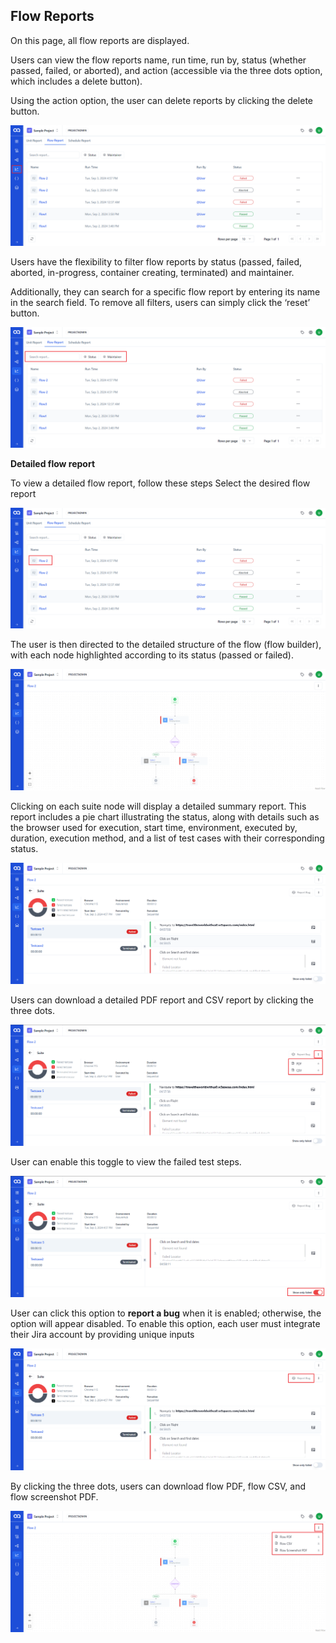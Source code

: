 ## Flow Reports
On this page, all flow reports are displayed.

Users can view the flow reports name, run time, run by, status (whether passed, failed, or aborted), and action (accessible via the three dots option, which includes a delete button).

Using the action option, the user can delete reports by clicking the delete button.

![FR-1](./ReportsImage/FR-1.png)

Users have the flexibility to filter flow reports by status (passed, failed, aborted, in-progress, container creating, terminated) and maintainer.

Additionally, they can search for a specific flow report by entering its name in the search field. To remove all filters, users can simply click the ‘reset’ button.

![FR-2](./ReportsImage/FR-2.png)

**Detailed flow report**

To view a detailed flow report, follow these steps
Select the desired flow report

![FR-3](./ReportsImage/FR-3.png)

The user is then directed to the detailed structure of the flow (flow builder), with each node highlighted according to its status (passed or failed).

![FR-4](./ReportsImage/FR-4.png)

Clicking on each suite node will display a detailed summary report. This report includes a pie chart illustrating the status, along with details such as the browser used for execution, start time, environment, executed by, duration, execution method, and a list of test cases with their corresponding status.

![FR-5](./ReportsImage/FR-5.png)

Users can download a detailed PDF report and CSV report by clicking the three dots.

![FR-6](./ReportsImage/FR-6.png)

User can enable this toggle to view the failed test steps.

![FR-7](./ReportsImage/FR-7.png)

User can click this option to **report a bug** when it is enabled; otherwise, the option will appear disabled. To enable this option, each user must integrate their Jira account by providing unique inputs

![FR-8](./ReportsImage/FR-8.png)

By clicking the three dots, users can download flow PDF, flow CSV, and flow screenshot PDF.

![FR-9](./ReportsImage/FR-9.png)


